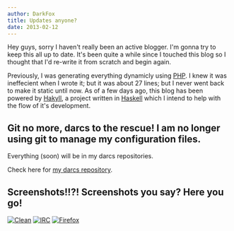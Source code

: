 ```yaml
---
author: DarkFox
title: Updates anyone?
date: 2013-02-12
---
```


Hey guys, sorry I haven't really been an active blogger. I'm gonna try to keep this all up to date. It's
been quite a while since I touched this blog so I thought that I'd re-write it from scratch and begin
again.

Previously, I was generating everything dynamicly using [PHP]. I knew it was ineffecient when I wrote it;
but it was about 27 lines; but I never went back to make it static until now. As of a few days ago, this
blog has been powered by [Hakyll], a project written in [Haskell] which I intend to help with the flow of
it's development.

## Git no more, darcs to the rescue!  I am no longer using git to manage my configuration files.
Everything (soon) will be in my darcs repositories.

Check here for [my darcs repository][MyDarcs].

## Screenshots!!?! Screenshots you say? Here you go!

[![Clean](http://i.imgur.com/2snOBNg.png)](http://i.imgur.com/cQ2Wyb0.jpg)
[![IRC](http://i.imgur.com/vhW4Pfs.png)](http://i.imgur.com/d3vYEeA.jpg)
[![Firefox](http://i.imgur.com/4cXAEPg.png)](http://i.imgur.com/ngEVJpZ.png)

 [PHP]:     http://php.net/              "PHP"
 [Hakyll]:  http://jaspervdj.be/hakyll/  "Hakyll"
 [Haskell]: http://haskell.org/          "Haskell"
 [MyDarcs]: http://hub.darcs.net/DarkFox "My darcs repositories"
